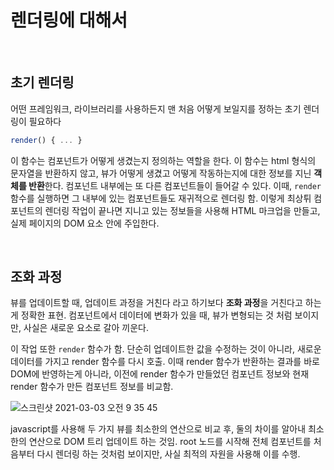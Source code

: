 # 렌더링에 대해서

<br/>

## 초기 렌더링

어떤 프레임워크, 라이브러리를 사용하든지 맨 처음 어떻게 보일지를 정하는 초기 렌더링이 필요하다

```jsx
render() { ... }
```

이 함수는 컴포넌트가 어떻게 생겼는지 정의하는 역할을 한다. 이 함수는 html 형식의 문자열을 반환하지 않고, 뷰가 어떻게 생겼고 어떻게 작동하는지에 대한 정보를 지닌 **객체를 반환**한다. 컴포넌트 내부에는 또 다른 컴포넌트들이 들어갈 수 있다. 이때, `render` 함수를 실행하면 그 내부에 있는 컴포넌트들도 재귀적으로 렌더링 함. 이렇게 최상튀 컴포넌트의 렌더링 작업이 끝나면 지니고 있는 정보들을 사용해 HTML 마크업을 만들고, 실제 페이지의 DOM 요소 안에 주입한다.

<br/>

## 조화 과정

뷰를 업데이트할 때, 업데이트 과정을 거친다 라고 하기보다 **조화 과정**을 거친다고 하는게 정확한 표현. 컴포넌트에서 데이터에 변화가 있을 때, 뷰가 변형되는 것 처럼 보이지만, 사실은 새로운 요소로 갈아 끼운다.

이 작업 또한 `render` 함수가 함. 단순히 업데이트한 값을 수정하는 것이 아니라, 새로운 데이터를 가지고 render 함수를 다시 호출. 이때 render 함수가 반환하는 결과를 바로 DOM에 반영하는게 아니라, 이전에 render 함수가 만들었던 컴포넌트 정보와 현재 render 함수가 만든 컴포넌트 정보를 비교함.

![스크린샷 2021-03-03 오전 9 35 45](https://user-images.githubusercontent.com/59427983/109734164-e1cd3400-7c03-11eb-876b-29043b31e451.png)

javascript를 사용해 두 가지 뷰를 최소한의 연산으로 비교 후, 둘의 차이를 알아내 최소한의 연산으로 DOM 트리 업데이트 하는 것임. root 노드를 시작해 전체 컴포넌트를 처음부터 다시 렌더링 하는 것처럼 보이지만, 사실 최적의 자원을 사용해 이를 수행.
